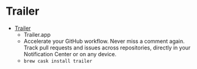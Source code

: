 # Trailer
- [Trailer](https://ptsochantaris.github.io/trailer/)
  -  Trailer.app
  - Accelerate your GitHub workflow. Never miss a comment again. Track pull requests and issues across repositories, directly in your Notification Center or on any device.
  - `brew cask install trailer`
